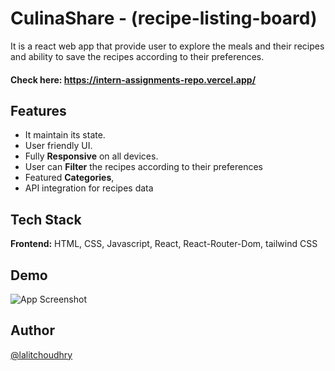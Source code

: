 
# CulinaShare - (recipe-listing-board)

It is a react web app that provide user to explore the meals and their recipes and ability to save the recipes according to their preferences.

#### Check here: https://intern-assignments-repo.vercel.app/



## Features

- It maintain its state.
- User friendly UI.
- Fully **Responsive** on all devices.
- User can **Filter** the recipes according to their preferences
- Featured **Categories**,
- API integration for recipes data


## Tech Stack

**Frontend:** HTML, CSS, Javascript, React, React-Router-Dom, tailwind CSS


## Demo

![App Screenshot]()


## Author

[@lalitchoudhry](https://www.github.com/lalitchoudhry)

